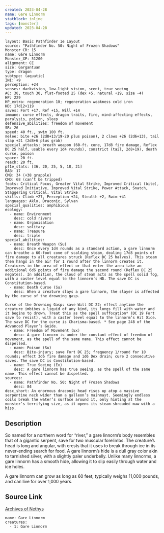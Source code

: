 ```yaml
---
created: 2023-04-28
name: Gare Linnorm
statblock: inline
tags: [monster]
updated: 2023-04-28
---
```

```statblock
layout: Basic Pathfinder 1e Layout
source: "Pathfinder No. 50: Night of Frozen Shadows"
Monster_CR: 15
name: Gare Linnorm
Monster_XP: 51200
alignment: CE
size: Gargantuan
type: dragon
subtype: (aquatic)
INI: +9
perception: +24
senses: darkvision, low-light vision, scent, true seeing
AC: 30, touch 30, flat-footed 25 (dex +5, natural +19, size -4)
HP: 229
HP_extra: regeneration 10; regeneration weakness cold iron
HD: 17d12+119
saves: Fort +17, Ref +15, Will +14
immune: curse effects, dragon traits, fire, mind-affecting effects, paralysis, poison, sleep
defensive_abilities: freedom of movement
SR: 26
speed: 40 ft., swim 100 ft.
melee: bite +26 (2d8+13/19-20 plus poison), 2 claws +26 (2d6+13), tail slap +21 (2d8+6 plus grab)
special_attacks: breath weapon (60-ft. cone, 17d8 fire damage, Reflex DC 25 half, usable every 1d4 rounds), constrict (tail, 2d8+19), death curse, poison
space: 20 ft.
reach: 20 ft.
pf1e_stats: [36, 20, 25, 5, 18, 21]
BAB: 17
CMB: 34 (+38 grapple)
CMD: 68 (can’t be tripped)
feats: Critical Focus, Greater Vital Strike, Improved Critical (bite), Improved Initiative, Improved Vital Strike, Power Attack, Snatch, Staggering Critical, Vital Strike
skills: Climb +27, Perception +24, Stealth +2, Swim +41
languages: Aklo, Draconic, Sylvan
special_qualities: amphibious
ecology:
  - name: Environment
    desc: cold rivers
  - name: Organisation
    desc: solitary
  - name: Treasure
    desc: triple
special_abilities:
  - name: Breath Weapon (Su)
    desc: Once every 1d4 rounds as a standard action, a gare linnorm can breathe a 60-foot cone of scalding steam, dealing 17d8 points of fire damage to all creatures struck (Reflex DC 25 halves). This steam then hangs in the air for 1 round after the linnorm creates it. Creatures in the area of effect or that enter the area take an additional 6d6 points of fire damage the second round (Reflex DC 25 negates). In addition, the cloud of steam acts as the spell solid fog, with a caster level equal to the linnorm’s HD. The save DC is Constitution-based.
  - name: Death Curse (Su)
    desc: When a creature slays a gare linnorm, the slayer is affected by the curse of the drowning gasp.

Curse of the Drowning Gasp: save Will DC 22; effect anytime the creature imbibes a liquid of any kind, its lungs fill with water and it begins to drown. Treat this as the spell suffocation* (DC 19 Fort save to resist), with a caster level equal to the linnorm’s Hit Dice. The save DC for the curse is Charisma-based. * See page 248 of the Advanced Player’s Guide.
  - name: Freedom of Movement (Ex)
    desc: A gare linnorm is under the constant effect of freedom of movement, as the spell of the same name. This effect cannot be dispelled.
  - name: Poison (Su)
    desc: Bite-injury; save Fort DC 25; frequency 1/round for 10 rounds; effect 3d6 fire damage and 1d6 Dex drain; cure 2 consecutive saves. The save DC is Constitution-based.
  - name: True Seeing (Ex)
    desc: A gare linnorm has true seeing, as the spell of the same name. This effect cannot be dispelled.
sources:
  - name: Pathfinder No. 50: Night of Frozen Shadows
    desc: 84
desc_short: An enormous draconic head rises up atop a massive serpentine neck wider than a galleon’s mainmast. Seemingly endless coils break the water’s surface around it, only hinting at the monster’s terrifying size, as it opens its steam-shrouded maw with a hiss.
```
## Description
So named for a northern word for “river,” a gare linnorm’s body resembles that of a gigantic serpent, save for two muscular forelimbs. The creature’s head is long and angular, with crests that it uses to break through ice in its never-ending search for food. A gare linnorm’s hide is a dull gray color akin to tarnished silver, with a slightly paler underbelly. Unlike many linnorms, a gare linnorm has a smooth hide, allowing it to slip easily through water and ice holes.

A gare linnorm can grow as long as 60 feet, typically weighs 11,000 pounds, and can live for over 1,000 years.
## Source Link
[Archives of Nethys](https://aonprd.com/MonsterDisplay.aspx?ItemName=Gare%20Linnorm)
```encounter-table
name: Gare Linnorm
creatures:
  - 1: Gare Linnorm
```
